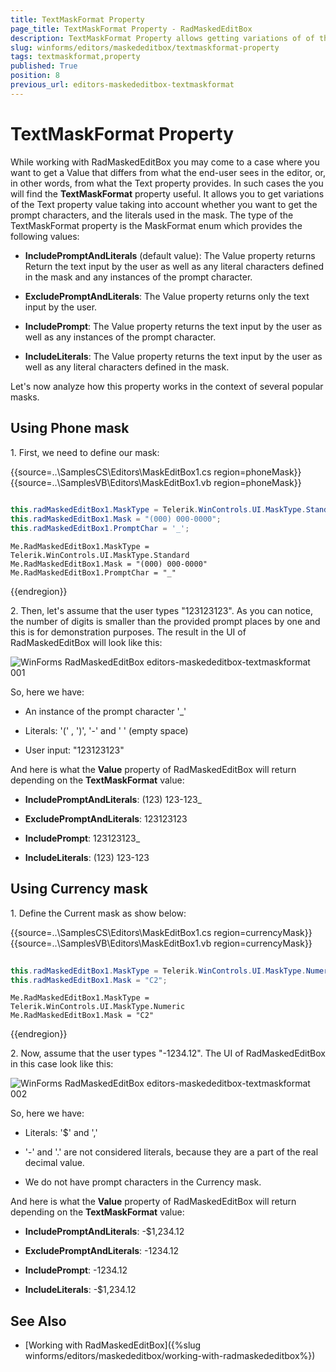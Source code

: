 ```yaml
---
title: TextMaskFormat Property
page_title: TextMaskFormat Property - RadMaskedEditBox
description: TextMaskFormat Property allows getting variations of of the Text property value taking into account whether you want to get the prompt characters, and the literals used in the mask.
slug: winforms/editors/maskededitbox/textmaskformat-property
tags: textmaskformat,property
published: True
position: 8
previous_url: editors-maskededitbox-textmaskformat
---
```


# TextMaskFormat Property
 
While working with RadMaskedEditBox you may come to a case where you want to get a Value that differs from what the end-user sees in the editor, or, in other words, from what the Text property provides. In such cases the you will find the __TextMaskFormat__ property useful. It allows you to get variations of the Text property value taking into account whether you want to get the prompt characters, and the literals used in the mask. The type of the TextMaskFormat property is the MaskFormat enum which provides the following values: 

* __IncludePromptAndLiterals__ (default value): The Value property returns Return the text input by the user as well as any literal characters defined in the mask and any instances of the prompt character.

* __ExcludePromptAndLiterals__: The Value property returns only the text input by the user.

* __IncludePrompt__: The Value property returns the text input by the user as well as any instances of the prompt character.

* __IncludeLiterals__: The Value property returns the text input by the user as well as any literal characters defined in the mask.

Let's now analyze how this property works in the context of several popular masks.

## Using Phone mask

1\. First, we need to define our mask: 

{{source=..\SamplesCS\Editors\MaskEditBox1.cs region=phoneMask}} 
{{source=..\SamplesVB\Editors\MaskEditBox1.vb region=phoneMask}} 

````C#
            
this.radMaskedEditBox1.MaskType = Telerik.WinControls.UI.MaskType.Standard;
this.radMaskedEditBox1.Mask = "(000) 000-0000";
this.radMaskedEditBox1.PromptChar = '_';

````
````VB.NET
Me.RadMaskedEditBox1.MaskType = Telerik.WinControls.UI.MaskType.Standard
Me.RadMaskedEditBox1.Mask = "(000) 000-0000"
Me.RadMaskedEditBox1.PromptChar = "_"

````

{{endregion}}

2\. Then, let's assume that the user types "123123123". As you can notice, the number of digits is smaller than the provided prompt places by one and this is for demonstration purposes. The result in the UI of RadMaskedEditBox will look like this:

![WinForms RadMaskedEditBox editors-maskededitbox-textmaskformat 001](images/editors-maskededitbox-textmaskformat001.png)

So, here we have:

* An instance of the prompt character '_'

* Literals: '(' , ')', '-' and ' ' (empty space)

* User input: "123123123"

And here is what the __Value__ property of RadMaskedEditBox will return depending on the __TextMaskFormat__ value:

* __IncludePromptAndLiterals__: (123) 123-123_

* __ExcludePromptAndLiterals__: 123123123

* __IncludePrompt__: 123123123_

* __IncludeLiterals__: (123) 123-123

## Using Currency mask

1\. Define the Current mask as show below: 

{{source=..\SamplesCS\Editors\MaskEditBox1.cs region=currencyMask}} 
{{source=..\SamplesVB\Editors\MaskEditBox1.vb region=currencyMask}} 

````C#
            
this.radMaskedEditBox1.MaskType = Telerik.WinControls.UI.MaskType.Numeric;
this.radMaskedEditBox1.Mask = "C2";

````
````VB.NET
Me.RadMaskedEditBox1.MaskType = Telerik.WinControls.UI.MaskType.Numeric
Me.RadMaskedEditBox1.Mask = "C2"

````

{{endregion}}

2\. Now, assume that the user types "-1234.12". The UI of RadMaskedEditBox in this case look like this:
            
![WinForms RadMaskedEditBox editors-maskededitbox-textmaskformat 002](images/editors-maskededitbox-textmaskformat002.png)

So, here we have:

* Literals: '$' and ','

* '-' and '.' are not considered literals, because they are a part of the real decimal value.

* We do not have prompt characters in the Currency mask.

And here is what the __Value__ property of RadMaskedEditBox will return depending on the __TextMaskFormat__ value:  

* __IncludePromptAndLiterals__: -$1,234.12

* __ExcludePromptAndLiterals__: -1234.12

* __IncludePrompt__: -1234.12

* __IncludeLiterals__: -$1,234.12

## See Also

* [Working with RadMaskedEditBox]({%slug winforms/editors/maskededitbox/working-with-radmaskededitbox%})
